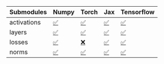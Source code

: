 | Submodules   | Numpy                                                                                                                           | Torch                                                                                                                           | Jax                                                                                                                             | Tensorflow                                                                                                                      |
|:-------------|:--------------------------------------------------------------------------------------------------------------------------------|:--------------------------------------------------------------------------------------------------------------------------------|:--------------------------------------------------------------------------------------------------------------------------------|:--------------------------------------------------------------------------------------------------------------------------------|
| activations  | <a href="https://github.com/unifyai/ivy/runs/8238350637?check_suite_focus=true" rel="noopener noreferrer" target="_blank">✅</a> | <a href="https://github.com/unifyai/ivy/runs/8238351099?check_suite_focus=true" rel="noopener noreferrer" target="_blank">✅</a> | <a href="https://github.com/unifyai/ivy/runs/8238351558?check_suite_focus=true" rel="noopener noreferrer" target="_blank">✅</a> | <a href="https://github.com/unifyai/ivy/runs/8238352005?check_suite_focus=true" rel="noopener noreferrer" target="_blank">✅</a> |
| layers       | <a href="https://github.com/unifyai/ivy/runs/8238350745?check_suite_focus=true" rel="noopener noreferrer" target="_blank">✅</a> | <a href="https://github.com/unifyai/ivy/runs/8238351222?check_suite_focus=true" rel="noopener noreferrer" target="_blank">✅</a> | <a href="https://github.com/unifyai/ivy/runs/8238351679?check_suite_focus=true" rel="noopener noreferrer" target="_blank">✅</a> | <a href="https://github.com/unifyai/ivy/runs/8238352133?check_suite_focus=true" rel="noopener noreferrer" target="_blank">✅</a> |
| losses       | <a href="https://github.com/unifyai/ivy/runs/8238350858?check_suite_focus=true" rel="noopener noreferrer" target="_blank">✅</a> | <a href="https://github.com/unifyai/ivy/runs/8238351323?check_suite_focus=true" rel="noopener noreferrer" target="_blank">❌</a> | <a href="https://github.com/unifyai/ivy/runs/8238351800?check_suite_focus=true" rel="noopener noreferrer" target="_blank">✅</a> | <a href="https://github.com/unifyai/ivy/runs/8238352251?check_suite_focus=true" rel="noopener noreferrer" target="_blank">✅</a> |
| norms        | <a href="https://github.com/unifyai/ivy/runs/8238350960?check_suite_focus=true" rel="noopener noreferrer" target="_blank">✅</a> | <a href="https://github.com/unifyai/ivy/runs/8238351440?check_suite_focus=true" rel="noopener noreferrer" target="_blank">✅</a> | <a href="https://github.com/unifyai/ivy/runs/8238351905?check_suite_focus=true" rel="noopener noreferrer" target="_blank">✅</a> | <a href="https://github.com/unifyai/ivy/runs/8238352357?check_suite_focus=true" rel="noopener noreferrer" target="_blank">✅</a> |